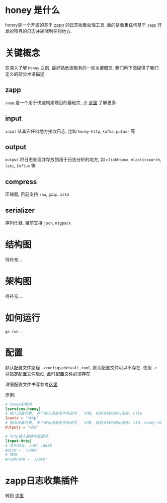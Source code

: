 # honey 是什么

honey是一个开源的基于 [zapp](https://github.com/zly-app/zapp) 的日志收集处理工具. 目的是收集任何基于 `zapp` 开发的项目的日志并转储到任何地方.

# 关键概念

在深入了解 `honey` 之前, 最好熟悉该服务的一些关键概念, 我们再下面提供了我们定义的部分术语描述.

## zapp

`zapp` 是一个用于快速构建项目的基础库, 点 [这里](https://github.com/zly-app/zapp) 了解更多.

## input

`input` 从其它任何地方接收日志, 比如 `honey-http`, `kafka`, `pulasr` 等

## output

`output` 将日志处理并存放到用于日志分析的地方, 如 `clickhouse`, `elasticsearch`, `loki`, `Influx` 等

## compress

压缩器, 目前支持 `raw`, `gzip`, `zstd`

## serializer

序列化器, 目前支持 `json`, `msgpack`

# 结构图

待补充...

# 架构图

待补充...

# 如何运行

`go run .`

# 配置

默认配置文件路径 `./configs/default.toml`, 默认配置文件可以不存在. 使用 `-c` 以指定配置文件启动, 此时配置文件必须存在.

详细配置文件书写参考[这里](./configs/default.toml)

示例:

```toml
# honey配置项
[services.honey]
# 输入设备列表, 多个输入设备用半角逗号`,`分隔, 目前支持的输入设备: http
Inputs = 'http'
# 输出设备列表, 多个输出设备用半角逗号`,`分隔, 目前支持的输出设备: std, honey-http, loki-http
Outputs = 'std'

# http输入器插件配置项
[input.http]
# 监听地址, 示例: :8080
#Bind = ':8080'
# 推送
#PushPath = '/path'
```

# zapp日志收集插件

转到 [这里](https://github.com/zly-app/plugin/tree/master/honey)
